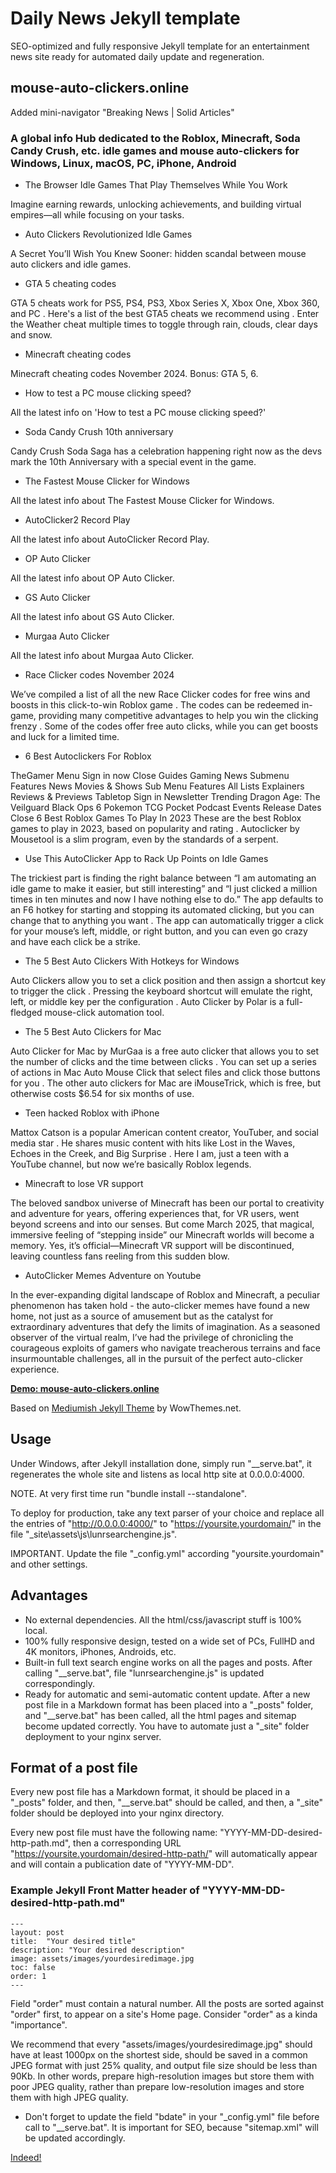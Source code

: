 # Daily News Jekyll template

SEO-optimized and fully responsive Jekyll template for an entertainment news site ready for automated daily update and regeneration.

## mouse-auto-clickers.online

Added mini-navigator "Breaking News | Solid Articles"

### A global info Hub dedicated to the Roblox, Minecraft, Soda Candy Crush, etc. idle games and mouse auto-clickers for Windows, Linux, macOS, PC, iPhone, Android

* The Browser Idle Games That Play Themselves While You Work

Imagine earning rewards, unlocking achievements, and building virtual empires—all while focusing on your tasks.

* Auto Clickers Revolutionized Idle Games

A Secret You’ll Wish You Knew Sooner: hidden scandal between mouse auto clickers and idle games.

* GTA 5 cheating codes

GTA 5 cheats work for PS5, PS4, PS3, Xbox Series X, Xbox One, Xbox 360, and PC . Here's a list of the best GTA5 cheats we recommend using . Enter the Weather cheat multiple times to toggle through rain, clouds, clear days and snow.

* Minecraft cheating codes

Minecraft cheating codes November 2024. Bonus: GTA 5, 6.

* How to test a PC mouse clicking speed?

All the latest info on 'How to test a PC mouse clicking speed?'

* Soda Candy Crush 10th anniversary

Candy Crush Soda Saga has a celebration happening right now as the devs mark the 10th Anniversary with a special event in the game.

* The Fastest Mouse Clicker for Windows

All the latest info about The Fastest Mouse Clicker for Windows.

* AutoClicker2 Record Play

All the latest info about AutoClicker Record Play.

* OP Auto Clicker

All the latest info about OP Auto Clicker.

* GS Auto Clicker

All the latest info about GS Auto Clicker.

* Murgaa Auto Clicker

All the latest info about Murgaa Auto Clicker.

* Race Clicker codes November 2024

We’ve compiled a list of all the new Race Clicker codes for free wins and boosts in this click-to-win Roblox game . The codes can be redeemed in-game, providing many competitive advantages to help you win the clicking frenzy . Some of the codes offer free auto clicks, while you can get boosts and luck for a limited time.

* 6 Best Autoclickers For Roblox

TheGamer Menu Sign in now Close Guides Gaming News Submenu Features News Movies & Shows Sub Menu Features All Lists Explainers Reviews & Previews Tabletop Sign in Newsletter Trending Dragon Age: The Veilguard Black Ops 6 Pokemon TCG Pocket Podcast Events Release Dates Close 6 Best Roblox Games To Play In 2023 These are the best Roblox games to play in 2023, based on popularity and rating . Autoclicker by Mousetool is a slim program, even by the standards of a serpent.

* Use This AutoClicker App to Rack Up Points on Idle Games

The trickiest part is finding the right balance between “I am automating an idle game to make it easier, but still interesting” and “I just clicked a million times in ten minutes and now I have nothing else to do.” The app defaults to an F6 hotkey for starting and stopping its automated clicking, but you can change that to anything you want . The app can automatically trigger a click for your mouse’s left, middle, or right button, and you can even go crazy and have each click be a strike.

* The 5 Best Auto Clickers With Hotkeys for Windows

Auto Clickers allow you to set a click position and then assign a shortcut key to trigger the click . Pressing the keyboard shortcut will emulate the right, left, or middle key per the configuration . Auto Clicker by Polar is a full-fledged mouse-click automation tool.

* The 5 Best Auto Clickers for Mac

Auto Clicker for Mac by MurGaa is a free auto clicker that allows you to set the number of clicks and the time between clicks . You can set up a series of actions in Mac Auto Mouse Click that select files and click those buttons for you . The other auto clickers for Mac are iMouseTrick, which is free, but otherwise costs $6.54 for six months of use.

* Teen hacked Roblox with iPhone

Mattox Catson is a popular American content creator, YouTuber, and social media star . He shares music content with hits like Lost in the Waves, Echoes in the Creek, and Big Surprise . Here I am, just a teen with a YouTube channel, but now we’re basically Roblox legends.

* Minecraft to lose VR support

The beloved sandbox universe of Minecraft has been our portal to creativity and adventure for years, offering experiences that, for VR users, went beyond screens and into our senses. But come March 2025, that magical, immersive feeling of “stepping inside” our Minecraft worlds will become a memory. Yes, it’s official—Minecraft VR support will be discontinued, leaving countless fans reeling from this sudden blow.

* AutoClicker Memes Adventure on Youtube

In the ever-expanding digital landscape of Roblox and Minecraft, a peculiar phenomenon has taken hold - the auto-clicker memes have found a new home, not just as a source of amusement but as the catalyst for extraordinary adventures that defy the limits of imagination. As a seasoned observer of the virtual realm, I’ve had the privilege of chronicling the courageous exploits of gamers who navigate treacherous terrains and face insurmountable challenges, all in the pursuit of the perfect auto-clicker experience.

**[Demo: mouse-auto-clickers.online](https://mouse-auto-clickers.online/)**

Based on [Mediumish Jekyll Theme](https://www.wowthemes.net/mediumish-free-jekyll-template/) by WowThemes.net.

## Usage

Under Windows, after Jekyll installation done, simply run "\_\_serve.bat", it regenerates the whole site and listens as local http site at 0.0.0.0:4000.

NOTE. At very first time run "bundle install --standalone".

To deploy for production, take any text parser of your choice and replace all the entries of "http://0.0.0.0:4000/" to "https://yoursite.yourdomain/" in the file "_site\\assets\\js\\lunrsearchengine.js".

IMPORTANT. Update the file "_config.yml" according "yoursite.yourdomain" and other settings.

## Advantages

* No external dependencies. All the html/css/javascript stuff is 100% local.
* 100% fully responsive design, tested on a wide set of PCs, FullHD and 4K monitors, iPhones, Androids, etc.
* Built-in full text search engine works on all the pages and posts. After calling "\_\_serve.bat", file "lunrsearchengine.js" is updated correspondingly.
* Ready for automatic and semi-automatic content update. After a new post file in a Markdown format has been placed into a "_posts" folder, and "\_\_serve.bat" has been called, all the html pages and sitemap become updated correctly. You have to automate just a "_site" folder deployment to your nginx server.

## Format of a post file

Every new post file has a Markdown format, it should be placed in a "_posts" folder, and then, "\_\_serve.bat" should be called, and then, a "_site" folder should be deployed into your nginx directory.

Every new post file must have the following name: "YYYY-MM-DD-desired-http-path.md", then a corresponding URL "https://yoursite.yourdomain/desired-http-path/" will automatically appear
and will contain a publication date of "YYYY-MM-DD".

### Example Jekyll Front Matter header of "YYYY-MM-DD-desired-http-path.md"

```
---
layout: post
title:  "Your desired title"
description: "Your desired description"
image: assets/images/yourdesiredimage.jpg
toc: false
order: 1
---
````

Field "order" must contain a natural number. All the posts are sorted against "order" first, to appear on a site's Home page. Consider "order" as a kinda "importance".

We recommend that every "assets/images/yourdesiredimage.jpg" should have at least 1000px on the shortest side, should be saved in a common JPEG format with just 25% quality, and output file size should be less than 90Kb.
In other words, prepare high-resolution images but store them with poor JPEG quality, rather than prepare low-resolution images and store them with high JPEG quality.

* Don't forget to update the field "bdate" in your "_config.yml" file before call to "\_\_serve.bat". It is important for SEO, because "sitemap.xml" will be updated accordingly.

[Indeed!](https://profile.indeed.com/p/floridah-p5b9vzh)
